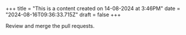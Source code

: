 +++
title = "This is a content created on 14-08-2024 at 3:46PM"
date = "2024-08-16T09:36:33.715Z"
draft = false
+++

  Review and merge the pull requests.
        